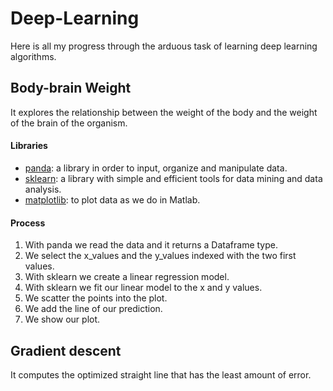 
# Deep-Learning
Here is all my progress through the arduous task of learning deep learning algorithms.

## Body-brain Weight
It explores the relationship between the weight of the body and the weight of the brain of the organism.

#### Libraries
- [panda](http://pandas.pydata.org): a library in order to input, organize and manipulate data.
- [sklearn](http://scikit-learn.org): a library with simple and efficient tools for data mining and data analysis.
- [matplotlib](https://matplotlib.org): to plot data as we do in Matlab.

#### Process
1. With panda we read the data and it returns a Dataframe type.
2. We select the x_values and the y_values indexed with the two first values.
3. With sklearn we create a linear regression model.
4. With sklearn we fit our linear model to the x and y values.
5. We scatter the points into the plot.
6. We add the line of our prediction.
7. We show our plot.

## Gradient descent
It computes the optimized straight line that has the least amount of error.
